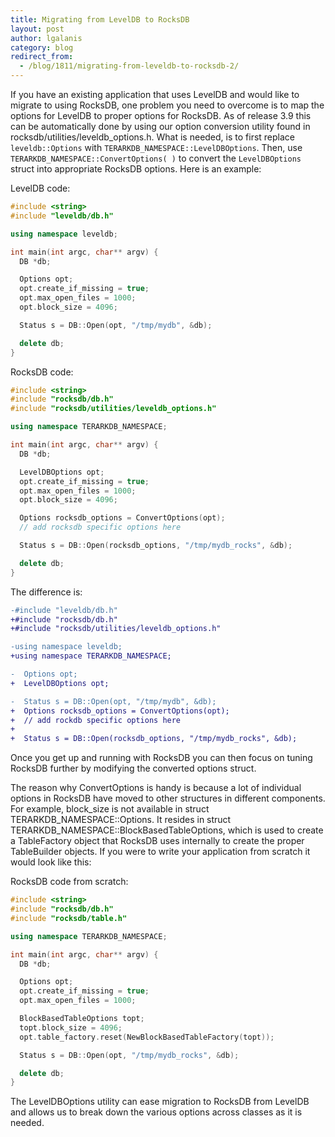 ```yaml
---
title: Migrating from LevelDB to RocksDB
layout: post
author: lgalanis
category: blog
redirect_from:
  - /blog/1811/migrating-from-leveldb-to-rocksdb-2/
---
```


If you have an existing application that uses LevelDB and would like to migrate to using RocksDB, one problem you need to overcome is to map the options for LevelDB to proper options for RocksDB. As of release 3.9 this can be automatically done by using our option conversion utility found in rocksdb/utilities/leveldb_options.h. What is needed, is to first replace `leveldb::Options` with `TERARKDB_NAMESPACE::LevelDBOptions`. Then, use `TERARKDB_NAMESPACE::ConvertOptions( )` to convert the `LevelDBOptions` struct into appropriate RocksDB options. Here is an example:

<!--truncate-->

LevelDB code:

```c++
#include <string>
#include "leveldb/db.h"

using namespace leveldb;

int main(int argc, char** argv) {
  DB *db;

  Options opt;
  opt.create_if_missing = true;
  opt.max_open_files = 1000;
  opt.block_size = 4096;

  Status s = DB::Open(opt, "/tmp/mydb", &db);

  delete db;
}
```

RocksDB code:

```c++
#include <string>  
#include "rocksdb/db.h"  
#include "rocksdb/utilities/leveldb_options.h"  

using namespace TERARKDB_NAMESPACE;  

int main(int argc, char** argv) {  
  DB *db;  

  LevelDBOptions opt;  
  opt.create_if_missing = true;  
  opt.max_open_files = 1000;  
  opt.block_size = 4096;  

  Options rocksdb_options = ConvertOptions(opt);  
  // add rocksdb specific options here  

  Status s = DB::Open(rocksdb_options, "/tmp/mydb_rocks", &db);

  delete db;  
}  
```

The difference is:

```diff
-#include "leveldb/db.h"
+#include "rocksdb/db.h"
+#include "rocksdb/utilities/leveldb_options.h"

-using namespace leveldb;
+using namespace TERARKDB_NAMESPACE;

-  Options opt;
+  LevelDBOptions opt;

-  Status s = DB::Open(opt, "/tmp/mydb", &db);
+  Options rocksdb_options = ConvertOptions(opt);
+  // add rockdb specific options here
+
+  Status s = DB::Open(rocksdb_options, "/tmp/mydb_rocks", &db);
```

Once you get up and running with RocksDB you can then focus on tuning RocksDB further by modifying the converted options struct.

The reason why ConvertOptions is handy is because a lot of individual options in RocksDB have moved to other structures in different components. For example, block_size is not available in struct TERARKDB_NAMESPACE::Options. It resides in struct TERARKDB_NAMESPACE::BlockBasedTableOptions, which is used to create a TableFactory object that RocksDB uses internally to create the proper TableBuilder objects. If you were to write your application from scratch it would look like this:

RocksDB code from scratch:

```c++
#include <string>
#include "rocksdb/db.h"
#include "rocksdb/table.h"

using namespace TERARKDB_NAMESPACE;

int main(int argc, char** argv) {
  DB *db;

  Options opt;
  opt.create_if_missing = true;
  opt.max_open_files = 1000;

  BlockBasedTableOptions topt;
  topt.block_size = 4096;
  opt.table_factory.reset(NewBlockBasedTableFactory(topt));

  Status s = DB::Open(opt, "/tmp/mydb_rocks", &db);

  delete db;
}
```

The LevelDBOptions utility can ease migration to RocksDB from LevelDB and allows us to break down the various options across classes as it is needed.
